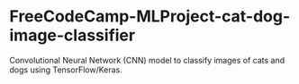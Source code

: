 # FreeCodeCamp-MLProject-cat-dog-image-classifier
Convolutional Neural Network (CNN) model to classify images of cats and dogs using TensorFlow/Keras.
